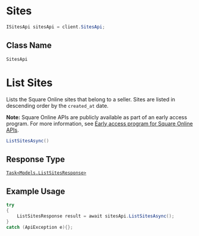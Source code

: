 # Sites

```csharp
ISitesApi sitesApi = client.SitesApi;
```

## Class Name

`SitesApi`


# List Sites

Lists the Square Online sites that belong to a seller. Sites are listed in descending order by the `created_at` date.

__Note:__ Square Online APIs are publicly available as part of an early access program. For more information, see [Early access program for Square Online APIs](https://developer.squareup.com/docs/online-api#early-access-program-for-square-online-apis).

```csharp
ListSitesAsync()
```

## Response Type

[`Task<Models.ListSitesResponse>`](/doc/models/list-sites-response.md)

## Example Usage

```csharp
try
{
    ListSitesResponse result = await sitesApi.ListSitesAsync();
}
catch (ApiException e){};
```

